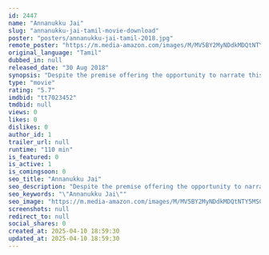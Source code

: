 ```yaml
---
id: 2447
name: "Annanukku Jai"
slug: "annanukku-jai-tamil-movie-download"
poster: "posters/annanukku-jai-tamil-2018.jpg"
remote_poster: "https://m.media-amazon.com/images/M/MV5BY2MyNDdkMDQtNTY5MS00YjBlLWJkNDUtMGYzNWJjNDg5YWE2XkEyXkFqcGc@._V1_SX300.jpg"
original_language: "Tamil"
dubbed_in: null
released_date: "30 Aug 2018"
synopsis: "Despite the premise offering the opportunity to narrate this story as a gritty action drama, Rajkumar chooses to tell it in a lighter, satirical vein."
type: "movie"
rating: "5.7"
imdbid: "tt7023452"
tmdbid: null
views: 0
likes: 0
dislikes: 0
author_id: 1
trailer_url: null
runtime: "110 min"
is_featured: 0
is_active: 1
is_comingsoon: 0
seo_title: "Annanukku Jai"
seo_description: "Despite the premise offering the opportunity to narrate this story as a gritty action drama, Rajkumar chooses to tell it in a lighter, satirical vein."
seo_keywords: "\"Annanukku Jai\""
seo_image: "https://m.media-amazon.com/images/M/MV5BY2MyNDdkMDQtNTY5MS00YjBlLWJkNDUtMGYzNWJjNDg5YWE2XkEyXkFqcGc@._V1_SX300.jpg"
screenshots: null
redirect_to: null
social_shares: 0
created_at: 2025-04-10 18:59:30
updated_at: 2025-04-10 18:59:30
---
```


